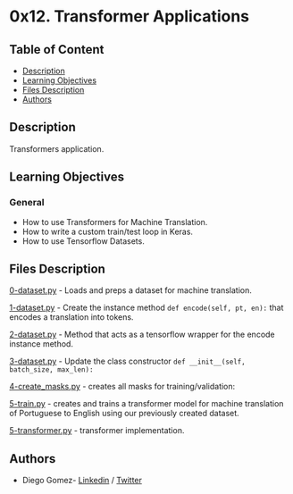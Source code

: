 # 0x12. Transformer Applications

## Table of Content
* [Description](#description)
* [Learning Objectives](#learning-objectives)
* [Files Description](#files-description)
* [Authors](#authors)

## Description

Transformers application.

## Learning Objectives
### General


- How to use Transformers for Machine Translation.
- How to write a custom train/test loop in Keras.
- How to use Tensorflow Datasets.




## Files Description

[0-dataset.py](0-dataset.py) - Loads and preps a dataset for machine translation.

[1-dataset.py](1-dataset.py) - Create the instance method `def encode(self, pt, en):` that encodes a translation into tokens.

[2-dataset.py](2-dataset.py) - Method that acts as a tensorflow wrapper for the encode instance method.

[3-dataset.py](3-dataset.py) - Update the class constructor `def __init__(self, batch_size, max_len):`

[4-create_masks.py](4-create_masks.py) - creates all masks for training/validation:

[5-train.py](5-train.py) - creates and trains a transformer model for machine translation of Portuguese to English using our previously created dataset.

[5-transformer.py](5-transformer.py) - transformer implementation.

## Authors
* Diego Gomez- [Linkedin](https://www.linkedin.com/in/diego-g%C3%B3mez-8861b61a1/) / [Twitter](https://twitter.com/dagomez2530)
